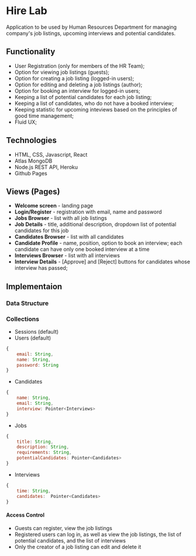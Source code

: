 # Hire Lab
Application to be used by Human Resources Department for managing company's job listings, upcoming interviews and potential candidates.

## Functionality
* User Registration (only for members of the HR Team);
* Option for viewing job listings (guests);
* Option for creating a job listing (logged-in users);
* Option for editing and deleting a job listings (author);
* Option for booking an interview for logged-in users;
* Keeping a list of potential candidates for each job listing;
* Keeping a list of candidates, who do not have a booked interview;
* Keeping statistic for upcoming inteviews based on the principles of good time management;
* Fluid UX;

## Technologies
* HTML, CSS, Javascript, React
* Atlas MongoDB
* Node.js REST API, Heroku
* Github Pages

## Views (Pages)
* **Welcome screen** - landing page
* **Login/Register** - registration with email, name and password
* **Jobs Browser** - list with all job listings
* **Job Details** - title, additional description, dropdown list of potential candidates for this job
* **Candidates Browser** - list with all candidates
* **Candidate Profile** - name, position, option to book an interview; each candidate can have only one booked interview at a time
* **Interviews Browser** - list with all interviews
* **Interview Details** - [Approve] and [Reject] buttons for candidates whose interview has passed;


## Implementaion
### Data Structure
### Collections
* Sessions (default)
* Users (default)
```javascript
{
    email: String,
    name: String, 
    password: String
}
```

* Candidates
```javascript
{
    name: String,
    email: String, 
    interview: Pointer<Interviews>
}
```

* Jobs
```javascript
{
    title: String,
    description: String, 
    requirements: String,
    potentialCandidates: Pointer<Candidates>
}
```

* Interviews
```javascript
{
    time: String,
    candidates:  Pointer<Candidates> 
}
```

#### Access Control
* Guests can register, view the job listings
*  Registered users can log in, as well as view the job listings, the list of potential candidates, and the list of interviews
* Only the creator of a job listing can edit and delete it
